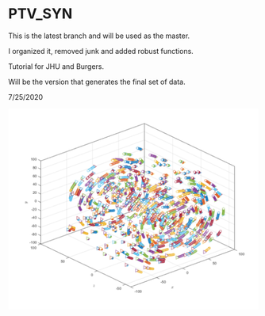 # PTV_SYN


This is the latest branch and will be used as the master. 

I organized it, removed junk and added robust functions. 

Tutorial for JHU and Burgers. 

Will be the version that generates the final set of data. 

7/25/2020

![Tracks](tracks.svg)
